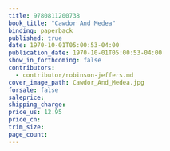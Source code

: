 ```yaml
---
title: 9780811200738
book_title: "Cawdor And Medea"
binding: paperback
published: true
date: 1970-10-01T05:00:53-04:00
publication_date: 1970-10-01T05:00:53-04:00
show_in_forthcoming: false
contributors:
  - contributor/robinson-jeffers.md
cover_image_path: Cawdor_And_Medea.jpg
forsale: false
saleprice:
shipping_charge:
price_us: 12.95
price_cn:
trim_size:
page_count:
---
```


